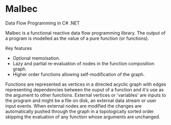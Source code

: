 # Malbec
Data Flow Programming in C# .NET

Malbec is a functional reactive data flow programming library. The output of a program is modelled as the value of a pure function (or functions).

Key features
* Optional memoisation.
* Lazy and partial re-evaluation of nodes in the function composition graph.
* Higher order functions allowing self-modification of the graph.

Functions are represented as vertices in a directed acyclic graph with edges representing dependencies between the ouput of a function and it's use as the argument to other functions. External vertices or 'variables' are inputs to the program and might be a file on disk, an external data stream or user input events. When external nodes are modified the changes are automatically pushed through the graph in a topologically sorted order skipping the evaluation of any function whose arguments are unchanged.
